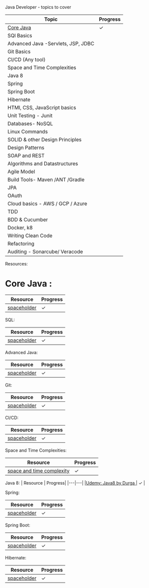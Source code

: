 Java Developer - topics to cover

| Topic  | Progress|
| --- |---|
| [Core Java](#Core-Java-) | ✓ |
| SQl Basics |  |
| Advanced Java -Servlets, JSP, JDBC|   |
| Git Basics |   |
| CI/CD (Any tool) |   |
| Space and Time Complexities |   |
| Java 8 |   |
| Spring |   |
| Spring Boot|   |
| Hibernate |   |
| HTMl, CSS, JavaScript basics|   |
| Unit Testing - Junit|   |
| Databases- NoSQL |   |
| Linux Commands|   |
| SOLID & other Design Principles |   |
| Design Patterns |   |
| SOAP and REST|   |
| Algorithms and Datastructures |   |
| Agile Model |   |
| Build Tools- Maven /ANT /Gradle|   |
| JPA|   |
| OAuth |   |
| Cloud basics - AWS / GCP / Azure|   |
| TDD |   |
| BDD & Cucumber |   |
| Docker, k8|   |
| Writing Clean Code|   |
| Refactoring |   |
| Auditing - Sonarcube/ Veracode|   |




Resources:

# Core Java :

| Resource  | Progress|
|---|---|
| [spaceholder](https://google.com) | ✓ |

SQL:

| Resource  | Progress|
|---|---|
| [spaceholder](https://google.com) | ✓ |

Advanced Java:

| Resource  | Progress|
|---|---|
| [spaceholder](https://google.com) | ✓ |

Git:

| Resource  | Progress|
|---|---|
| [spaceholder](https://google.com) | ✓ |

CI/CD:

| Resource  | Progress|
|---|---|
| [spaceholder](https://google.com) | ✓ |

Space and Time Complexities:

| Resource  | Progress|
|---|---|
| [space and time complexity](https://google.com) | ✓ |

Java 8:
| Resource  | Progress|
|---|---|
|[Udemy: Java8 by Durga ](https://www.udemy.com/course/java-8-new-features-in-simple-way) | ✓ |

Spring:

| Resource  | Progress|
|---|---|
| [spaceholder](https://google.com) | ✓ |

Spring Boot:

| Resource  | Progress|
|---|---|
| [spaceholder](https://google.com) | ✓ |

Hibernate:

| Resource  | Progress|
|---|---|
| [spaceholder](https://google.com) | ✓ |
